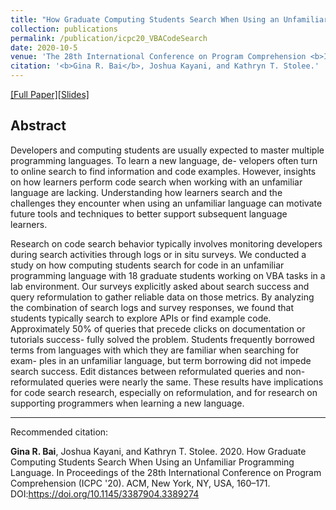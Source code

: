```yaml
---
title: "How Graduate Computing Students Search When Using an Unfamiliar Programming Language"
collection: publications
permalink: /publication/icpc20_VBACodeSearch
date: 2020-10-5
venue: 'The 28th International Conference on Program Comprehension <b>ICPC 2020</b>'
citation: '<b>Gina R. Bai</b>, Joshua Kayani, and Kathryn T. Stolee.'
---
```

[[Full Paper]](http://ginabai.github.io/files/PaperPreprints/icpc20_VBACodeSearch.pdf)[[Slides]](http://ginabai.github.io/files/ConferenceSlides/icpc2020.pdf)

## Abstract
Developers and computing students are usually expected to master multiple programming languages. To learn a new language, de- velopers often turn to online search to find information and code examples. However, insights on how learners perform code search when working with an unfamiliar language are lacking. Understanding how learners search and the challenges they encounter when using an unfamiliar language can motivate future tools and techniques to better support subsequent language learners.

Research on code search behavior typically involves monitoring developers during search activities through logs or in situ surveys. We conducted a study on how computing students search for code in an unfamiliar programming language with 18 graduate students working on VBA tasks in a lab environment. Our surveys explicitly asked about search success and query reformulation to gather reliable data on those metrics. By analyzing the combination of search logs and survey responses, we found that students typically search to explore APIs or find example code. Approximately 50% of queries that precede clicks on documentation or tutorials success- fully solved the problem. Students frequently borrowed terms from languages with which they are familiar when searching for exam- ples in an unfamiliar language, but term borrowing did not impede search success. Edit distances between reformulated queries and non-reformulated queries were nearly the same. These results have implications for code search research, especially on reformulation, and for research on supporting programmers when learning a new language.

---
Recommended citation: 

**Gina R. Bai**, Joshua Kayani, and Kathryn T. Stolee. 2020. How Graduate Computing Students Search When Using an Unfamiliar Programming Language. In Proceedings of the 28th International Conference on Program Comprehension (ICPC '20). ACM, New York, NY, USA, 160–171. DOI:https://doi.org/10.1145/3387904.3389274
